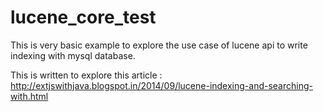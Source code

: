 # lucene_core_test

This is very basic example to explore the use case of lucene api to write indexing with mysql database.

This is written to explore this article : http://extjswithjava.blogspot.in/2014/09/lucene-indexing-and-searching-with.html
